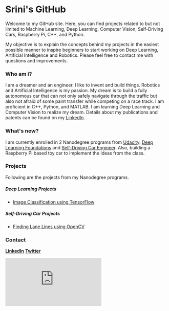# Srini's GitHub

Welcome to my GitHub site. Here, you can find projects related to but not limited to Machine Learning, Deep Learning, Computer Vision, Self-Driving Cars, Raspberry Pi, C++, and Python.

My objective is to explain the concepts behind my projects in the easiest possible manner to inspire beginners to start working on Deep Learning, Artificial Intelligence and Robotics. Please feel free to contact me with questions and improvements.


### Who am i?

I am a dreamer and an engineer. I like to invent and build things. Robotics and Artificial Intelligence is my passion. My dream is to build a fully autonomous car that can not only safely navigate through the traffic but also not afraid of some paint transfer while competing on a race track. I am proficient in C++, Python, and MATLAB. I am learning Deep Learning and Computer Vision to realize my dream. Details about my publications and patents can be found on my [LinkedIn](https://www.linkedin.com/in/srini-x/).


### What's new?

I am currently enrolled in 2 Nanodegree programs from [Udacity](https://www.udacity.com/). [Deep Learning Foundations](https://www.udacity.com/course/deep-learning-nanodegree-foundation--nd101) and [Self-Driving Car Engineer](https://www.udacity.com/drive). Also, building a Raspberry Pi based toy car to implement the ideas from the class.


### Projects

Following are the projects from my Nanodegree programs.

##### Deep Learning Projects

+ [Image Classification using TensorFlow](https://github.com/srini-x/image-classification)

##### Self-Driving Car Projects

+ [Finding Lane Lines using OpenCV](https://github.com/srini-x/CarND-LaneLines-P1)


### Contact

[**LinkedIn**](https://www.linkedin.com/in/srini-x/)
[**Twitter**](https://twitter.com/srini27even)

<div class="video-container"><iframe src="https://www.youtube.com/embed/n1a7o44WxNo" frameborder="0" allowfullscreen></iframe></div>
